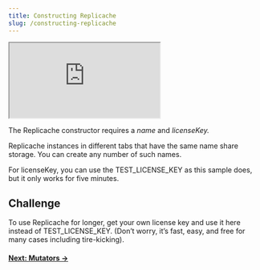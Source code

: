 ```yaml
---
title: Constructing Replicache
slug: /constructing-replicache
---
```


<iframe src="https://codesandbox.io/embed/replicache-constructing-f9z2c3?autoresize=1&fontsize=12&hidenavigation=0&theme=light&highlights=19,20,21&codemirror=1&view=split"
     style={{'width':'100%','height':'525px', 'border':0,'border-radius': '4px', 'overflow':'hidden'}}
     title="replicache-sync"
     allow="accelerometer; ambient-light-sensor; camera; encrypted-media; geolocation; gyroscope; hid; microphone; midi; payment; usb; vr; xr-spatial-tracking"
     sandbox="allow-forms allow-modals allow-popups allow-presentation allow-same-origin allow-scripts"
></iframe>

The Replicache constructor requires a _name_ and _licenseKey._

Replicache instances in different tabs that have the same name share storage. You can create any number of such names.

For licenseKey, you can use the TEST_LICENSE_KEY as this sample does, but it only works for five minutes.

## Challenge

To use Replicache for longer, get your own license key and use it here instead of TEST_LICENSE_KEY. (Don’t worry, it’s fast, easy, and free for many cases including tire-kicking).

#### [Next: Mutators &rarr;](/adding-mutators)
